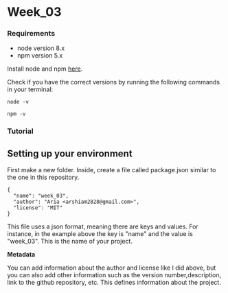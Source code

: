 # Week_03


### Requirements
* node version 8.x
* npm version 5.x

Install node and npm [here](https://nodejs.org/en/download/).

Check if you have the correct versions by running the following commands in your terminal:
```
node -v
```
```
npm -v
```

### Tutorial
## Setting up your environment
First make a new folder. Inside, create a file called package.json similar to the one in this repository. 

```
{
  "name": "week_03",
  "author": "Aria <arshiam2828@gmail.com>",
  "license": "MIT"
}
```

This file uses a json format, meaning there are keys and values. For instance, in the example above the key is "name" and the value is "week_03". This is the name of your project. 


**Metadata**

You can add information about the author and license like I did above, but you can also add other information such as the version number,description, link to the github repository, etc. This defines information about the project. 